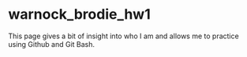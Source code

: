 # warnock_brodie_hw1
This page gives a bit of insight into who I am and allows me to practice using Github and Git Bash.